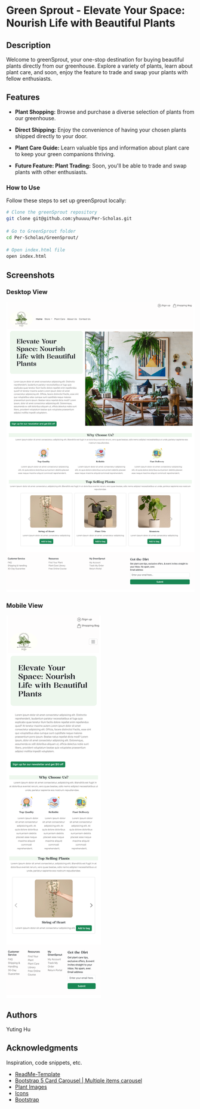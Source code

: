 # Green Sprout - Elevate Your Space: Nourish Life with Beautiful Plants

## Description

Welcome to greenSprout, your one-stop destination for buying beautiful plants directly from our greenhouse. Explore a variety of plants, learn about plant care, and soon, enjoy the feature to trade and swap your plants with fellow enthusiasts.

## Features

- **Plant Shopping:** Browse and purchase a diverse selection of plants from our greenhouse.
  
- **Direct Shipping:** Enjoy the convenience of having your chosen plants shipped directly to your door.

- **Plant Care Guide:** Learn valuable tips and information about plant care to keep your green companions thriving.

- **Future Feature: Plant Trading:** Soon, you'll be able to trade and swap plants with other enthusiasts.


### How to Use

Follow these steps to set up greenSprout locally:

```bash
# Clone the greenSprout repository
git clone git@github.com:yhuuuu/Per-Scholas.git

# Go to GreenSprout folder
cd Per-Scholas/GreenSprout/

# Open index.html file
open index.html

```

## Screenshots

### Desktop View
![Desktop Screenshot](./screenshots/DesktopView.png)
### Mobile View
![Mobile Screenshot](./screenshots/MobileView.png)

## Authors

Yuting Hu  



## Acknowledgments

Inspiration, code snippets, etc.
* [ReadMe-Template](https://gist.github.com/DomPizzie/7a5ff55ffa9081f2de27c315f5018afc)
* [Bootstrap 5 Card Carousel | Multiple items carousel](https://www.youtube.com/watch?v=kHPm_AlxP7U)
* [Plant Images](https://unsplash.com/@feeypflanzen)
* [Icons](https://www.flaticon.com/)
* [Bootstrap](https://getbootstrap.com/)

